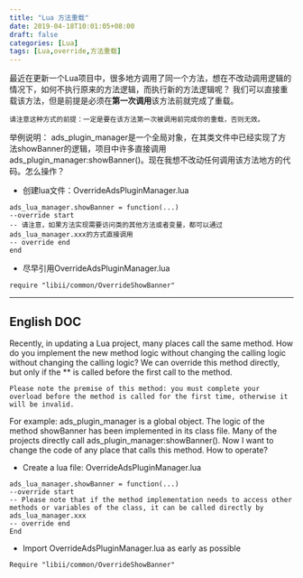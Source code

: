```yaml
---
title: "Lua 方法重载"
date: 2019-04-18T10:01:05+08:00
draft: false
categories: [Lua]
tags: [Lua,override,方法重载]
---
```


最近在更新一个Lua项目中，很多地方调用了同一个方法，想在不改动调用逻辑的情况下，如何不执行原来的方法逻辑，而执行新的方法逻辑呢？
我们可以直接重载该方法，但是前提是必须在**第一次调用**该方法前就完成了重载。

```
请注意这种方式的前提：一定是要在该方法第一次被调用前完成你的重载，否则无效。
```

举例说明： ads_plugin_manager是一个全局对象，在其类文件中已经实现了方法showBanner的逻辑，项目中许多直接调用ads_plugin_manager:showBanner()。现在我想不改动任何调用该方法地方的代码。怎么操作？

* 创建lua文件：OverrideAdsPluginManager.lua

``` shell
ads_lua_manager.showBanner = function(...)
--override start
-- 请注意，如果方法实现需要访问类的其他方法或者变量，都可以通过ads_lua_manager.xxx的方式直接调用
-- override end
end
```
* 尽早引用OverrideAdsPluginManager.lua

```
require "libii/common/OverrideShowBanner"
```

---
English DOC
---
Recently, in updating a Lua project, many places call the same method. How do you implement the new method logic without changing the calling logic without changing the calling logic?
We can override this method directly, but only if the ** is called before the first call to the method.

```
Please note the premise of this method: you must complete your overload before the method is called for the first time, otherwise it will be invalid.
```

For example: ads_plugin_manager is a global object. The logic of the method showBanner has been implemented in its class file. Many of the projects directly call ads_plugin_manager:showBanner(). Now I want to change the code of any place that calls this method. How to operate?

* Create a lua file: OverrideAdsPluginManager.lua

```shell
ads_lua_manager.showBanner = function(...)
--override start
-- Please note that if the method implementation needs to access other methods or variables of the class, it can be called directly by ads_lua_manager.xxx
-- override end
End
```
* Import OverrideAdsPluginManager.lua as early as possible

```
Require "libii/common/OverrideShowBanner"
```
